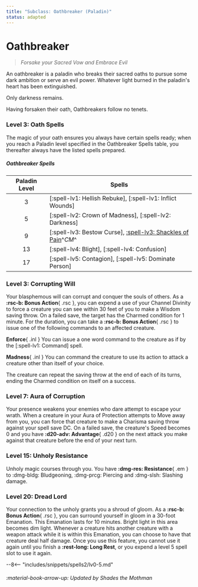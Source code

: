 ```yaml
---
title: "Subclass: Oathbreaker (Paladin)"
status: adapted
---
```


<p style="display:none">
Forsake your Sacred Vow and Embrace Evil
</p>

# Oathbreaker

> *Forsake your Sacred Vow and Embrace Evil*

An oathbreaker is a paladin who breaks their sacred oaths to pursue some dark ambition or serve an evil power. Whatever light burned in the paladin's heart has been extinguished.

Only darkness remains.

Having forsaken their oath, Oathbreakers follow no tenets.

### Level 3: Oath Spells
The magic of your oath ensures you always have certain spells ready; when you reach a Paladin level specified in the Oathbreaker Spells table, you thereafter always have the listed spells prepared.

##### Oathbreaker Spells

| Paladin Level | Spells |
|:-:|---|
| 3 | [:spell-lv1: Hellish Rebuke], [:spell-lv1: Inflict Wounds] |
| 5 | [:spell-lv2: Crown of Madness], [:spell-lv2: Darkness] |
| 9 | [:spell-lv3: Bestow Curse], [:spell-lv3: Shackles of Pain]^*CM*^ |
| 13 | [:spell-lv4: Blight], [:spell-lv4: Confusion] |
| 17 | [:spell-lv5: Contagion], [:spell-lv5: Dominate Person] |

[:spell-lv3: Shackles of Pain]: ../../spells/description/additional/homebrew.md#shackles-of-pain

### Level 3: Corrupting Will

Your blasphemous will can corrupt and conquer the souls of others. As a **:rsc-b: Bonus Action**{ .rsc }, you can expend a use of your Channel Divinity to force a creature you can see within 30 feet of you to make a Wisdom saving throw. On a failed save, the target has the Charmed condition for 1 minute. For the duration, you can take a **:rsc-b: Bonus Action**{ .rsc } to issue one of the following commands to an affected creature.

**Enforce**{ .inl } You can issue a one word command to the creature as if by the [:spell-lv1: Command] spell.

**Madness**{ .inl } You can command the creature to use its action to attack a creature other than itself of your choice.

The creature can repeat the saving throw at the end of each of its turns, ending the Charmed condition on itself on a success.

### Level 7: Aura of Corruption

Your presence weakens your enemies who dare attempt to escape your wrath. When a creature in your Aura of Protection attempts to Move away from you, you can force that creature to make a Charisma saving throw against your spell save DC. On a failed save, the creature's Speed becomes 0 and you have **:d20-adv: Advantage**{ .d20 } on the next attack you make against that creature before the end of your next turn.

### Level 15: Unholy Resistance

Unholy magic courses through you. You have **:dmg-res: Resistance**{ .em } to :dmg-bldg: Bludgeoning, :dmg-prcg: Piercing and :dmg-slsh: Slashing damage.

### Level 20: Dread Lord

Your connection to the unholy grants you a shroud of gloom. As a **:rsc-b: Bonus Action**{ .rsc }, you can surround yourself in gloom in a 30-foot Emanation. This Emanation lasts for 10 minutes. Bright light in this area becomes dim light. Whenever a creature hits another creature with a weapon attack while it is within this Emanation, you can choose to have that creature deal half damage. Once you use this feature, you cannot use it again until you finish a **:rest-long: Long Rest**, or you expend a level 5 spell slot to use it again.

--8<-- "includes/snippets/spells2/lv0-5.md"

###### :material-book-arrow-up: Updated by *Shades the Mothman*
